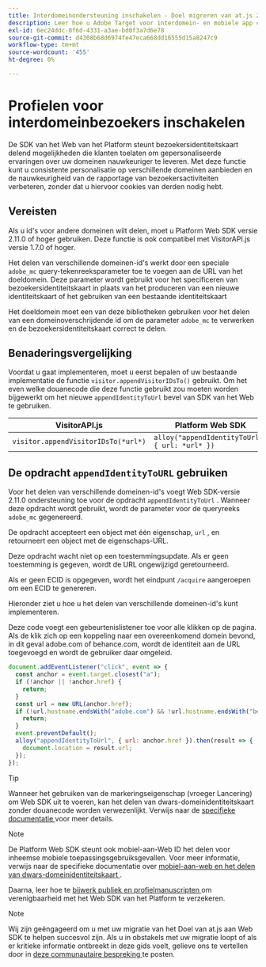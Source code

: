 ```yaml
---
title: Interdomeinondersteuning inschakelen - Doel migreren van at.js 2.x naar Web SDK
description: Leer hoe u Adobe Target voor interdomein- en mobiele app configureert voor webbrowserscenario's met gebruik van Web SDK van Experience Platform.
exl-id: 6ec24ddc-8f6d-4331-a3ae-bd0f3a7d6e78
source-git-commit: d4308b68d6974fe47eca668dd16555d15a8247c9
workflow-type: tm+mt
source-wordcount: '455'
ht-degree: 0%

---
```


# Profielen voor interdomeinbezoekers inschakelen

De SDK van het Web van het Platform steunt bezoekersidentiteitskaart delend mogelijkheden die klanten toelaten om gepersonaliseerde ervaringen over uw domeinen nauwkeuriger te leveren. Met deze functie kunt u consistente personalisatie op verschillende domeinen aanbieden en de nauwkeurigheid van de rapportage van bezoekersactiviteiten verbeteren, zonder dat u hiervoor cookies van derden nodig hebt.

## Vereisten

Als u id&#39;s voor andere domeinen wilt delen, moet u Platform Web SDK versie 2.11.0 of hoger gebruiken. Deze functie is ook compatibel met VisitorAPI.js versie 1.7.0 of hoger.

Het delen van verschillende domeinen-id&#39;s werkt door een speciale `adobe_mc` query-tekenreeksparameter toe te voegen aan de URL van het doeldomein. Deze parameter wordt gebruikt voor het specificeren van bezoekersidentiteitskaart in plaats van het produceren van een nieuwe identiteitskaart of het gebruiken van een bestaande identiteitskaart

Het doeldomein moet een van deze bibliotheken gebruiken voor het delen van een domeinoverschrijdende id om de parameter `adobe_mc` te verwerken en de bezoekersidentiteitskaart correct te delen.

## Benaderingsvergelijking

Voordat u gaat implementeren, moet u eerst bepalen of uw bestaande implementatie de functie `visitor.appendVisitorIDsTo()` gebruikt. Om het even welke douanecode die deze functie gebruikt zou moeten worden bijgewerkt om het nieuwe `appendIdentityToUrl` bevel van SDK van het Web te gebruiken.

| VisitorAPI.js | Platform Web SDK |
| --- | --- |
| `visitor.appendVisitorIDsTo(*url*)` | `alloy("appendIdentityToUrl", { url: *url* })` |

## De opdracht `appendIdentityToURL` gebruiken

Voor het delen van verschillende domeinen-id&#39;s voegt Web SDK-versie 2.11.0 ondersteuning toe voor de opdracht `appendIdentityToUrl` . Wanneer deze opdracht wordt gebruikt, wordt de parameter voor de queryreeks `adobe_mc` gegenereerd.

De opdracht accepteert een object met één eigenschap, `url` , en retourneert een object met de eigenschaps-URL.

Deze opdracht wacht niet op een toestemmingsupdate. Als er geen toestemming is gegeven, wordt de URL ongewijzigd geretourneerd.

Als er geen ECID is opgegeven, wordt het eindpunt `/acquire` aangeroepen om een ECID te genereren.

Hieronder ziet u hoe u het delen van verschillende domeinen-id&#39;s kunt implementeren.

Deze code voegt een gebeurtenislistener toe voor alle klikken op de pagina. Als de klik zich op een koppeling naar een overeenkomend domein bevond, in dit geval adobe.com of behance.com, wordt de identiteit aan de URL toegevoegd en wordt de gebruiker daar omgeleid.

```Javascript
document.addEventListener("click", event => {
  const anchor = event.target.closest("a");
  if (!anchor || !anchor.href) {
    return;
  }
  const url = new URL(anchor.href);
  if (!url.hostname.endsWith("adobe.com") && !url.hostname.endsWith("behance.com")) {
    return;
  }
  event.preventDefault();
  alloy("appendIdentityToUrl", { url: anchor.href }).then(result => {
    document.location = result.url;
  });
});
```

>[!TIP]
>
>Wanneer het gebruiken van de markeringseigenschap (vroeger Lancering) om Web SDK uit te voeren, kan het delen van dwars-domeinidentiteitskaart zonder douanecode worden verwezenlijkt. Verwijs naar de [ specifieke documentatie ](https://experienceleague.adobe.com/docs/experience-platform/edge/identity/id-sharing.html?lang=nl-NL#tags-extension) voor meer details.

>[!NOTE]
>
>De Platform Web SDK steunt ook mobiel-aan-Web ID het delen voor inheemse mobiele toepassingsgebruiksgevallen. Voor meer informatie, verwijs naar de specifieke documentatie over [ mobiel-aan-web en het delen van dwars-domeinidentiteitskaart ](https://experienceleague.adobe.com/docs/experience-platform/edge/identity/id-sharing.html?lang=nl-NL).

Daarna, leer hoe te [ bijwerk publiek en profielmanuscripten ](update-audiences.md) om verenigbaarheid met het Web SDK van het Platform te verzekeren.

>[!NOTE]
>
>Wij zijn geëngageerd om u met uw migratie van het Doel van at.js aan Web SDK te helpen succesvol zijn. Als u in obstakels met uw migratie loopt of als er kritieke informatie ontbreekt in deze gids voelt, gelieve ons te vertellen door in [ deze communautaire bespreking ](https://experienceleaguecommunities.adobe.com/t5/adobe-experience-platform-data/tutorial-discussion-migrate-target-from-at-js-to-web-sdk/m-p/575587#M463) te posten.
